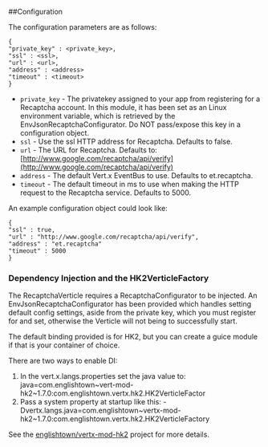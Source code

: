 ##Configuration

The configuration parameters are as follows:

```
{
"private_key" : <private_key>,
"ssl" : <ssl>,
"url" : <url>,
"address" : <address>
"timeout" : <timeout>
}
```

* `private_key` - The privatekey assigned to your app from registering for a Recaptcha account. In this module, it has been set as an Linux environment variable, which is retrieved by the EnvJsonRecaptchaConfigurator. Do NOT pass/expose this key in a configuration object.
* `ssl` - Use the ssl HTTP address for Recaptcha. Defaults to false.
* `url` - The URL for Recaptcha. Defaults to: [http://www.google.com/recaptcha/api/verify](http://www.google.com/recaptcha/api/verify)
* `address` - The default Vert.x EventBus to use. Defaults to et.recaptcha.
* `timeout` - The default timeout in ms to use when making the HTTP request to the Recaptcha service. Defaults to 5000.

An example configuration object could look like:

```
{
"ssl" : true,
"url" : "http://www.google.com/recaptcha/api/verify",
"address" : "et.recaptcha"
"timeout" : 5000
}
```

### Dependency Injection and the HK2VerticleFactory

The RecaptchaVerticle requires a RecaptchaConfigurator to be injected. An EnvJsonRecaptchaConfigurator has been provided which handles setting default config settings, aside from the private key, which you must register for and set, otherwise the Verticle will not being to successfully start.

The default binding provided is for HK2, but you can create a guice module if that is your container of choice. 

There are two ways to enable DI:

1. In the vert.x.langs.properties set the java value to: java=com.englishtown~vert-mod-hk2~1.7.0:com.englishtown.vertx.hk2.HK2VerticleFactor
2. Pass a system property at startup like this: -Dvertx.langs.java=com.englishtown~vertx-mod-hk2~1.7.0:com.englishtown.vertx.hk2.HK2VerticleFactory

See the [englishtown/vertx-mod-hk2](https://github.com/englishtown/vertx-mod-hk2) project for more details.